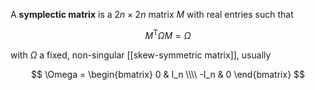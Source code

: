 A **symplectic matrix** is a $2n \times 2n$ matrix $M$ with real entries such that

$$
M^\mathsf{T} \Omega M = \Omega
$$

with $\Omega$ a fixed, non-singular [[skew-symmetric matrix]], usually

$$
\Omega = \begin{bmatrix} 0 & I_n \\\\ -I_n & 0 \end{bmatrix}
$$